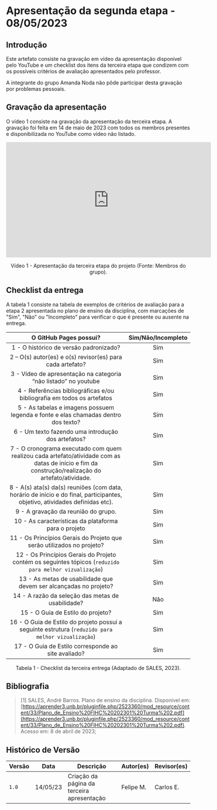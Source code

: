 # Apresentação da segunda etapa - 08/05/2023

## Introdução

Este artefato consiste na gravação em vídeo da apresentação disponível pelo YouTube e um checklist dos itens da terceira etapa que condizem com os possíveis critérios de avaliação apresentados pelo professor.

A integrante do grupo Amanda Noda não pôde participar desta gravação por problemas pessoais.

## Gravação da apresentação

O vídeo 1 consiste na gravação da apresentação da terceira etapa. A gravação foi feita em 14 de maio de 2023 com todos os membros presentes e disponibilizada no YouTube como vídeo não listado.

<center>

<iframe width="560" height="315" src="https://www.youtube.com/embed/7aROyIjBVNA" title="YouTube video player" frameborder="0" allow="accelerometer; autoplay; clipboard-write; encrypted-media; gyroscope; picture-in-picture; web-share" allowfullscreen></iframe>

Vídeo 1 - Apresentação da terceira etapa do projeto (Fonte: Membros do grupo).

</center>

## Checklist da entrega

A tabela 1 consiste na tabela de exemplos de critérios de avaliação para a etapa 2 apresentada no plano de ensino da disciplina, com marcações de "Sim", "Não" ou "Incompleto" para verificar o que é presente ou ausente na entrega.

<center>

|**O GitHub Pages possui?**|**Sim/Não/Incompleto**|
|:------------------------:|:--------------------:|
|1 - O histórico de versão padronizado?|Sim|
|2 – O(s) autor(es) e o(s) revisor(es) para cada artefato?|Sim|
|3 - Vídeo de apresentação na categoria “não listado” no youtube|Sim|
|4 - Referências bibliográficas e/ou bibliografia em todos os artefatos|Sim|
|5 - As tabelas e imagens possuem legenda e fonte e elas chamadas dentro dos texto?|Sim|
|6 - Um texto fazendo uma introdução dos artefatos?|Sim|
|7 - O cronograma executado com quem realizou cada artefato/atividade com as datas de início e fim da construção/realização do artefato/atividade.| Sim |
|8 - A(s) ata(s) da(s) reuniões (com data, horário de início e do final, participantes, objetivo, atividades definidas etc).|Sim|
|9 - A gravação da reunião do grupo.|Sim|
|10 - As características da plataforma para o projeto|Sim|
|11 - Os Princípios Gerais do Projeto que serão utilizados no projeto?|Sim|
|12 - Os Princípios Gerais do Projeto contém os seguintes tópicos (`reduzido para melhor vizualização`)|Sim|
|13 - As metas de usabilidade que devem ser alcançadas no projeto?|Sim|
|14 - A razão da seleção das metas de usabilidade?|Não|
|15 - O Guia de Estilo do projeto?|Sim|
|16 - O Guia de Estilo do projeto possui a seguinte estrutura (`reduzido para melhor vizualização`) |Sim|
|17 - O Guia de Estilo corresponde ao site avaliado?|Sim|

Tabela 1 - Checklist da terceira entrega (Adaptado de SALES, 2023).

</center>

## Bibliografia

> [1] SALES, André Barros. Plano de ensino da disciplina. Disponível em: [https://aprender3.unb.br/pluginfile.php/2523360/mod_resource/content/33/Plano_de_Ensino%20FIHC%20202301%20Turma%202.pdf](https://aprender3.unb.br/pluginfile.php/2523360/mod_resource/content/33/Plano_de_Ensino%20FIHC%20202301%20Turma%202.pdf). Acesso em: 8 de abril de 2023;

## Histórico de Versão

|  Versão  |   Data   |                      Descrição          |    Autor(es)   |  Revisor(es)  |
| -------- | -------- | --------------------------------------- | -------------- | ------------- |
|  `1.0`   | 14/05/23 | Criação da página da terceira apresentação | Felipe M. |  Carlos E. |
